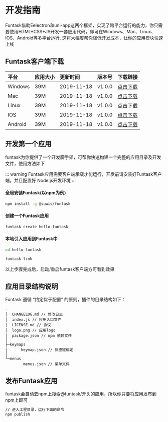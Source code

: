 # 开发指南

Funtask借助Eelectron和uni-app这两个框架，实现了跨平台运行的能力，你只需要使用HTML+CSS+JS开发一套应用代码，即可在Windows、Mac、Linux、IOS、Android等多平台运行, 这将大幅度帮你降低开发成本，让你的应用模块快速上线

## Funtask客户端下载

| 平台      | 应用大小 | 更新时间       | 版本号    | 下载链接                                                  |
| :------ | :--- | :--------- | :----- | :---------------------------------------------------- |
| Windows | 39M  | 2019-11-18 | v1.0.0 | [点击下载](https://funtask.dev/download/windows-step.exe) |
| Mac     | 39M  | 2019-11-18 | v1.0.0 | [点击下载](https://funtask.dev/download/windows-step.exe) |
| Linux   | 39M  | 2019-11-18 | v1.0.0 | [点击下载](https://funtask.dev/download/windows-step.exe) |
| IOS     | 39M  | 2019-11-18 | v1.0.0 | [点击下载](https://funtask.dev/download/windows-step.exe) |
| Android | 39M  | 2019-11-18 | v1.0.0 | [点击下载](https://funtask.dev/download/windows-step.exe) |

## 开发第一个应用

funtask为你提供了一个开发脚手架，可帮你快速构建一个完整的应用目录及开发文件，使用方法如下

::: warning
Funtask应用需要客户端承载才能运行，开发前请安装好Funtask客户端，并且配置好 Node.js开发环境
:::

#### 全局安装Funtask(以npm为例)

```sh
npm install -g @suwis/funtask
```

#### 创建一个Funtask应用

```sh
funtask create hello-funtask
```

#### 本地引入应用到Funtask中

```sh
cd hello-funtask

funtask link
```

以上步骤完成后，启动/重启funtask客户端方可看到效果

## 应用目录结构说明

Funtask 遵循 “约定优于配置” 的原则，插件的目录结构如下：

```
.
│  CHANGELOG.md // 修改日志
│  index.js // 应用入口文件
│  LICENSE.md // 协议
│  logo.png // 应用logo
│  package.json // npm 依赖文件
│
├─keymaps
│      keymap.json // 快捷键绑定
│
└─menus
        menus.json // 菜单文件
```

## 发布Funtask应用

funtask会自动去npm上搜索@funtask/开头的应用，所以你只要将应用发布到npm上即可

```sh
// 进入工程目录，运行下面的命令
npm publish
```

